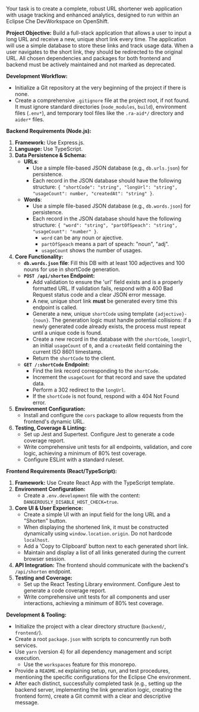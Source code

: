 Your task is to create a complete, robust URL shortener web application with usage tracking and enhanced analytics, designed to run within an Eclipse Che DevWorkspace on OpenShift.

**Project Objective:**
Build a full-stack application that allows a user to input a long URL and receive a new, unique short link every time. The application will use a simple database to store these links and track usage data. When a user navigates to the short link, they should be redirected to the original URL. All chosen dependencies and packages for both frontend and backend must be actively maintained and not marked as deprecated.

**Development Workflow:**
* Initialize a Git repository at the very beginning of the project if there is none.
* Create a comprehensive `.gitignore` file at the project root, if not found. It must ignore standard directories (`node_modules`, `build`), environment files (`.env*`), and temporary tool files like the `.ra-aid*/` directory and `aider*` files.

**Backend Requirements (Node.js):**
1.  **Framework:** Use Express.js.
2.  **Language:** Use TypeScript.
3.  **Data Persistence & Schema:**
    - **URLs**:
        * Use a simple file-based JSON database (e.g., `db.urls.json`) for persistence.
        * Each record in the JSON database should have the following structure: `{ "shortCode": "string", "longUrl": "string", "usageCount": number, "createdAt": "string" }`.
    - **Words**:
        * Use a simple file-based JSON database (e.g., `db.words.json`) for persistence.
        * Each record in the JSON database should have the following structure: `{ "word": "string", "partOfSpeach": "string", "usageCount": "number" }`.
            * `word` can be any noun or ajective.
            * `partOfSpeach` means a part of speach: "noun", "adj".
            * `usageCount` shows the number of usages.
4.  **Core Functionality:**
    * **`db.words.json` file**: Fill this DB with at least 100 adjectives and 100 nouns for use in shortCode generation.
    * **`POST /api/shorten` Endpoint:**
        * Add validation to ensure the 'url' field exists and is a properly formatted URL. If validation fails, respond with a 400 Bad Request status code and a clear JSON error message.
        * A new, unique short link **must** be generated every time this endpoint is called.
        * Generate a new, unique `shortCode` using template `{adjective}-{noun}`. The generation logic must handle potential collisions: if a newly generated code already exists, the process must repeat until a unique code is found.
        * Create a new record in the database with the `shortCode`, `longUrl`, an initial `usageCount` of `0`, and a `createdAt` field containing the current ISO 8601 timestamp.
        * Return the `shortCode` to the client.
    * **`GET /:shortCode` Endpoint:**
        * Find the link record corresponding to the `shortCode`.
        * Increment the `usageCount` for that record and save the updated data.
        * Perform a 302 redirect to the `longUrl`.
        * If the `shortCode` is not found, respond with a 404 Not Found error.
5.  **Environment Configuration:**
    * Install and configure the `cors` package to allow requests from the frontend's dynamic URL.
6.  **Testing, Coverage & Linting:**
    * Set up Jest and Supertest. Configure Jest to generate a code coverage report.
    * Write comprehensive unit tests for all endpoints, validation, and core logic, achieving a minimum of 80% test coverage.
    * Configure ESLint with a standard ruleset.

**Frontend Requirements (React/TypeScript):**
1.  **Framework:** Use Create React App with the TypeScript template.
2.  **Environment Configuration:**
    * Create a `.env.development` file with the content: `DANGEROUSLY_DISABLE_HOST_CHECK=true`.
3.  **Core UI & User Experience:**
    * Create a simple UI with an input field for the long URL and a "Shorten" button.
    * When displaying the shortened link, it must be constructed dynamically using `window.location.origin`. Do not hardcode `localhost`.
    * Add a 'Copy to Clipboard' button next to each generated short link.
    * Maintain and display a list of all links generated during the current browser session.
4.  **API Integration:** The frontend should communicate with the backend's `/api/shorten` endpoint.
5.  **Testing and Coverage:**
    * Set up the React Testing Library environment. Configure Jest to generate a code coverage report.
    * Write comprehensive unit tests for all components and user interactions, achieving a minimum of 80% test coverage.

**Development & Tooling:**
* Initialize the project with a clear directory structure (`backend/`, `frontend/`).
* Create a root `package.json` with scripts to concurrently run both services.
* Use `yarn` (version 4) for all dependency management and script execution.
    * Use the `workspaces` feature for this monorepo.
* Provide a `README.md` explaining setup, run, and test procedures, mentioning the specific configurations for the Eclipse Che environment.
* After each distinct, successfully completed task (e.g., setting up the backend server, implementing the link generation logic, creating the frontend form), create a Git commit with a clear and descriptive message.